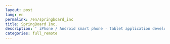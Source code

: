 ```yaml
---
layout: post
lang: en
permalink: /en/springboard_inc
title: SpringBoard Inc.
description: ' iPhone / Android smart phone · tablet application development, social application development, web service development etc. Also deployment of smartphone applications and Web services under their own brands. '
categories: full_remote
---
```

